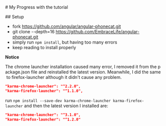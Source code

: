 # My Progress with the tutorial

## Setup

- fork https://github.com/angular/angular-phonecat.git
- git clone --depth=16 https://github.com/EmbraceLife/angular-phonecat.git
- simply run `npm install`, but having too many errors
- keep reading to install properly

**Notice**

The chrome launcher installation caused many error, I removed it from the package.json file and reinstalled the latest version. Meanwhile, I did the same to firefox-launcher although it didn't cause any problem.

```json
"karma-chrome-launcher": "^2.2.0",
"karma-firefox-launcher": "^1.1.0",
```

run `npm install --save-dev karma-chrome-launcher karma-firefox-launcher` and then the latest version I installed are:

```json
"karma-chrome-launcher": "^3.1.0",
"karma-firefox-launcher": "^1.2.0"
```


